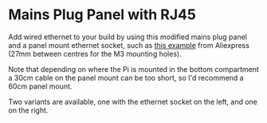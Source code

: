 # Mains Plug Panel with RJ45

Add wired ethernet to your build by using this modified mains plug panel and a panel mount ethernet socket, such as [this example](https://www.aliexpress.com/item/High-Quality-30cm-8Pin-RJ45-Cable-Male-to-Female-Screw-Panel-Mount-Ethernet-LAN-Network-8/32804830575.html?spm=2114.search0104.3.28.317c5f1dpJkJwX&ws_ab_test=searchweb0_0,searchweb201602_2_10065_10068_319_317_10548_10696_10192_10924_10084_453_454_10083_10618_10920_10921_10304_10307_10922_10820_10301_10821_537_536_10843_10059_10884_10887_100031_321_322_10103,searchweb201603_51,ppcSwitch_0&algo_expid=755aeb41-ec9f-4ab0-a57c-397a62d5b3e5-4&algo_pvid=755aeb41-ec9f-4ab0-a57c-397a62d5b3e5) from Aliexpress (27mm between centres for the M3 mounting holes).

Note that depending on where the Pi is mounted in the bottom compartment a 30cm cable on the panel mount can be too short, so I'd recommend a 60cm panel mount.

Two variants are available, one with the ethernet socket on the left, and one on the right.

